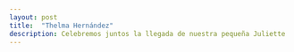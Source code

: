 ```yaml
---
layout: post
title:  "Thelma Hernández"
description: Celebremos juntos la llegada de nuestra pequeña Juliette 
---
```


